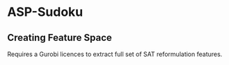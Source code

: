 # ASP-Sudoku

## Creating Feature Space

Requires a Gurobi licences to extract full set of SAT reformulation features.